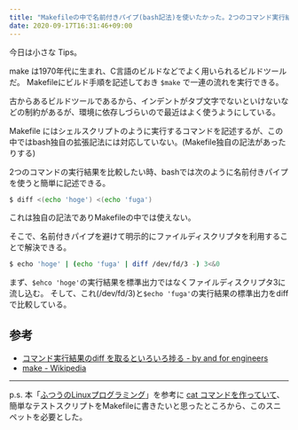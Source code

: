 ```yaml
---
title: "Makefileの中で名前付きパイプ(bash記法)を使いたかった。2つのコマンド実行結果を比較する。"
date: 2020-09-17T16:31:46+09:00
---
```


今日は小さな Tips。

make は1970年代に生まれ、C言語のビルドなどでよく用いられるビルドツールだ。
Makefileにビルド手順を記述しておき `$make` で一連の流れを実行できる。

古からあるビルドツールであるから、インデントがタブ文字でないといけないなどの制約があるが、環境に依存しづらいので最近はよく使うようにしている。

Makefile にはシェルスクリプトのように実行するコマンドを記述するが、この中ではbash独自の拡張記法には対応していない。(Makefile独自の記法があったりする)

2つのコマンドの実行結果を比較したい時、bashでは次のように名前付きパイプを使うと簡単に記述できる。

```sh
$ diff <(echo 'hoge') <(echo 'fuga')
```

これは独自の記法でありMakefileの中では使えない。

そこで、名前付きパイプを避けて明示的にファイルディスクリプタを利用することで解決できる。

```sh
$ echo 'hoge' | (echo 'fuga' | diff /dev/fd/3 -) 3<&0
```

まず、`$ehco 'hoge'`の実行結果を標準出力ではなくファイルディスクリプタ3に流し込む。
そして、これ(/dev/fd/3)と`$echo 'fuga'`の実行結果の標準出力をdiffで比較している。

## 参考

- [コマンド実行結果のdiff を取るといろいろ捗る - by and for engineers](https://yulii.github.io/diff-command-tips-20150627.html)
- [make - Wikipedia](https://ja.wikipedia.org/wiki/Make)

---

p.s. 本「[ふつうのLinuxプログラミング](https://www.amazon.co.jp/dp/B075ST51Y5/ref=dp-kindle-redirect?_encoding=UTF8&btkr=1)」を参考に [cat コマンドを作っていて](https://github.com/basd4g/cat)、簡単なテストスクリプトをMakefileに書きたいと思ったところから、このスニペットを必要とした。

